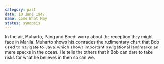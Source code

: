 ```yaml
---
category: past
date: 10 June 1947
name: Come What May
status: synopsis
---
```

In the air, Muharto, Pang and Boedi worry about the reception they might face in Manila. Muharto shows his comrades the rudimentary chart that Bob used to navigate to Java, which shows important navigational landmarks as mere specks in the ocean. He tells the others that if Bob can dare to take risks for what he believes in then so can we. 